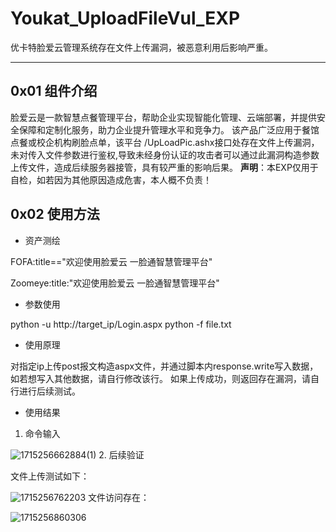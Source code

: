 # Youkat_UploadFileVul_EXP
优卡特脸爱云管理系统存在文件上传漏洞，被恶意利用后影响严重。
*****
## 0x01 组件介绍
脸爱云是一款智慧点餐管理平台，帮助企业实现智能化管理、云端部署，并提供安全保障和定制化服务，助力企业提升管理水平和竞争力。
该产品广泛应用于餐馆点餐或校企机构刷脸点单，该平台 /UpLoadPic.ashx接口处存在文件上传漏洞，未对传入文件参数进行鉴权,导致未经身份认证的攻击者可以通过此漏洞构造参数上传文件，造成后续服务器接管，具有较严重的影响后果。
**声明**：本EXP仅用于自检，如若因为其他原因造成危害，本人概不负责！
## 0x02 使用方法
+ 资产测绘

FOFA:title=="欢迎使用脸爱云 一脸通智慧管理平台"

Zoomeye:title:"欢迎使用脸爱云 一脸通智慧管理平台"

+ 参数使用

python -u http://target_ip/Login.aspx
python -f file.txt
+ 使用原理
  
对指定ip上传post报文构造aspx文件，并通过脚本内response.write写入数据，如若想写入其他数据，请自行修改该行。
如果上传成功，则返回存在漏洞，请自行进行后续测试。
+ 使用结果
  
1. 命令输入

![1715256662884(1)](https://github.com/jidle123/Youkat_UploadFileVul_EXP/assets/123531867/52db086c-433c-4f28-be04-47f659bb881b)
2. 后续验证

文件上传测试如下：

![1715256762203](https://github.com/jidle123/Youkat_UploadFileVul_EXP/assets/123531867/cd22e938-c109-45b4-93c0-84d96e1b681e)
文件访问存在：

![1715256860306](https://github.com/jidle123/Youkat_UploadFileVul_EXP/assets/123531867/943c411d-9ead-4fe2-9a2b-973863f0fcc3)

